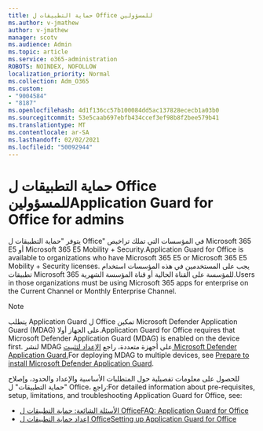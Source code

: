 ```yaml
---
title: حماية التطبيقات ل Office للمسؤولين
ms.author: v-jmathew
author: v-jmathew
manager: scotv
ms.audience: Admin
ms.topic: article
ms.service: o365-administration
ROBOTS: NOINDEX, NOFOLLOW
localization_priority: Normal
ms.collection: Adm_O365
ms.custom:
- "9004584"
- "8187"
ms.openlocfilehash: 4d1f136cc57b100084dd5ac137828ececb1a03b0
ms.sourcegitcommit: 53e5caab697ebfb434ccef3ef98b8f2bee579b41
ms.translationtype: MT
ms.contentlocale: ar-SA
ms.lasthandoff: 02/02/2021
ms.locfileid: "50092944"
---
```

# <a name="application-guard-for-office-for-admins"></a><span data-ttu-id="f4bd1-102">حماية التطبيقات ل Office للمسؤولين</span><span class="sxs-lookup"><span data-stu-id="f4bd1-102">Application Guard for Office for admins</span></span>

<span data-ttu-id="f4bd1-103">يتوفر "حماية التطبيقات ل Office" في المؤسسات التي تملك تراخيص Microsoft 365 E5 أو Microsoft 365 E5 Mobility + Security.</span><span class="sxs-lookup"><span data-stu-id="f4bd1-103">Application Guard for Office is available to organizations who have Microsoft 365 E5 or Microsoft 365 E5 Mobility + Security licenses.</span></span> <span data-ttu-id="f4bd1-104">يجب على المستخدمين في هذه المؤسسات استخدام تطبيقات Microsoft 365 للمؤسسة على القناة الحالية أو قناة المؤسسة الشهرية.</span><span class="sxs-lookup"><span data-stu-id="f4bd1-104">Users in those organizations must be using Microsoft 365 apps for enterprise on the Current Channel or Monthly Enterprise Channel.</span></span>

> [!NOTE]
> <span data-ttu-id="f4bd1-105">يتطلب Application Guard ل Office تمكين Microsoft Defender Application Guard (MDAG) على الجهاز أولا.</span><span class="sxs-lookup"><span data-stu-id="f4bd1-105">Application Guard for Office requires that Microsoft Defender Application Guard (MDAG) is enabled on the device first.</span></span> <span data-ttu-id="f4bd1-106">لنشر MDAG على أجهزة متعددة، راجع [الإعداد لتثبيت Microsoft Defender Application Guard.](https://docs.microsoft.com/windows/security/threat-protection/microsoft-defender-application-guard/install-md-app-guard)</span><span class="sxs-lookup"><span data-stu-id="f4bd1-106">For deploying MDAG to multiple devices, see [Prepare to install Microsoft Defender Application Guard](https://docs.microsoft.com/windows/security/threat-protection/microsoft-defender-application-guard/install-md-app-guard).</span></span>

<span data-ttu-id="f4bd1-107">للحصول على معلومات تفصيلية حول المتطلبات الأساسية والإعداد والحدود، وإصلاح "حماية التطبيقات" ل Office، راجع:</span><span class="sxs-lookup"><span data-stu-id="f4bd1-107">For detailed information about pre-requisites, setup, limitations, and troubleshooting Application Guard for Office, see:</span></span>

- [<span data-ttu-id="f4bd1-108">الأسئلة الشائعة: حماية التطبيقات ل Office</span><span class="sxs-lookup"><span data-stu-id="f4bd1-108">FAQ: Application Guard for Office</span></span>](https://support.microsoft.com/office/application-guard-for-office-9e0fb9c2-ffad-43bf-8ba3-78f785fdba46)
- [<span data-ttu-id="f4bd1-109">إعداد حماية التطبيقات ل Office</span><span class="sxs-lookup"><span data-stu-id="f4bd1-109">Setting up Application Guard for Office</span></span>](https://docs.microsoft.com/microsoft-365/security/office-365-security/install-app-guard)
